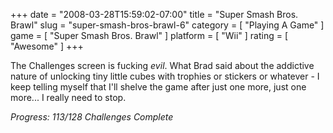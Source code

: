 +++
date = "2008-03-28T15:59:02-07:00"
title = "Super Smash Bros. Brawl"
slug = "super-smash-bros-brawl-6"
category = [ "Playing A Game" ]
game = [ "Super Smash Bros. Brawl" ]
platform = [ "Wii" ]
rating = [ "Awesome" ]
+++

The Challenges screen is fucking <i>evil</i>.  What Brad said about the addictive nature of unlocking tiny little cubes with trophies or stickers or whatever - I keep telling myself that I'll shelve the game after just one more, just one more... I really need to stop.

<i>Progress: 113/128 Challenges Complete</i>